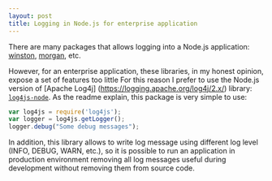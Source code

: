 ```yaml
---
layout: post
title: Logging in Node.js for enterprise application
---
```


There are many packages that allows logging into a Node.js application: [winston](https://github.com/winstonjs/winston), [morgan](https://github.com/expressjs/morgan), etc.

However, for an enterprise application, these libraries, in my honest opinion, expose a set of features too little
 For this reason I prefer to use the Node.js version of [Apache Log4j] (https://logging.apache.org/log4j/2.x/) library: [`log4js-node`](https://github.com/nomiddlename/log4js-node).
As the readme explain, this package is very simple to use:

```Javascript
var log4js = require('log4js');
var logger = log4js.getLogger();
logger.debug("Some debug messages");
```

In addition, this library allows to write log message using different log level (INFO, DEBUG, WARN, etc.), so it is possible to run an application in production environment removing all log messages useful during development without removing them from source code.
